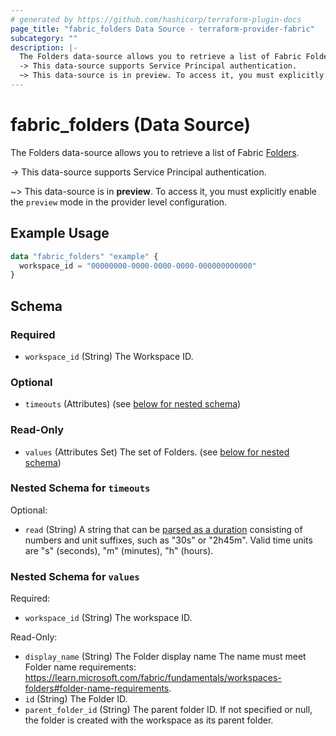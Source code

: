 ```yaml
---
# generated by https://github.com/hashicorp/terraform-plugin-docs
page_title: "fabric_folders Data Source - terraform-provider-fabric"
subcategory: ""
description: |-
  The Folders data-source allows you to retrieve a list of Fabric Folders https://learn.microsoft.com/fabric/fundamentals/workspaces-folders.
  -> This data-source supports Service Principal authentication.
  ~> This data-source is in preview. To access it, you must explicitly enable the preview mode in the provider level configuration.
---
```


# fabric_folders (Data Source)

The Folders data-source allows you to retrieve a list of Fabric [Folders](https://learn.microsoft.com/fabric/fundamentals/workspaces-folders).

-> This data-source supports Service Principal authentication.

~> This data-source is in **preview**. To access it, you must explicitly enable the `preview` mode in the provider level configuration.

## Example Usage

```terraform
data "fabric_folders" "example" {
  workspace_id = "00000000-0000-0000-0000-000000000000"
}
```

<!-- schema generated by tfplugindocs -->
## Schema

### Required

- `workspace_id` (String) The Workspace ID.

### Optional

- `timeouts` (Attributes) (see [below for nested schema](#nestedatt--timeouts))

### Read-Only

- `values` (Attributes Set) The set of Folders. (see [below for nested schema](#nestedatt--values))

<a id="nestedatt--timeouts"></a>

### Nested Schema for `timeouts`

Optional:

- `read` (String) A string that can be [parsed as a duration](https://pkg.go.dev/time#ParseDuration) consisting of numbers and unit suffixes, such as "30s" or "2h45m". Valid time units are "s" (seconds), "m" (minutes), "h" (hours).

<a id="nestedatt--values"></a>

### Nested Schema for `values`

Required:

- `workspace_id` (String) The workspace ID.

Read-Only:

- `display_name` (String) The Folder display name The name must meet Folder name requirements: <https://learn.microsoft.com/fabric/fundamentals/workspaces-folders#folder-name-requirements>.
- `id` (String) The Folder ID.
- `parent_folder_id` (String) The parent folder ID. If not specified or null, the folder is created with the workspace as its parent folder.
